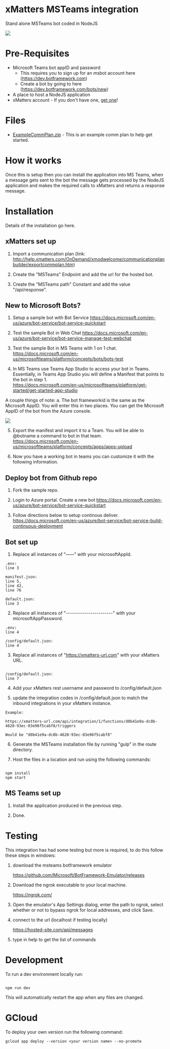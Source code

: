 
# xMatters MSTeams integration
Stand alone MSTeams bot coded in NodeJS

<kbd>
  <img src="https://github.com/xmatters/xMatters-Labs/raw/master/media/disclaimer.png">
</kbd>

# Pre-Requisites
* Microsoft Teams bot appID and password 
	* This requires you to sign up for an msbot account here (https://dev.botframework.com)
	* Create a bot by going to here (https://dev.botframework.com/bots/new)
* A place to host a NodeJS application
* xMatters account - If you don't have one, [get one](https://www.xmatters.com)!

# Files
* [ExampleCommPlan.zip](ExampleCommPlan.zip) - This is an example comm plan to help get started. 

# How it works
Once this is setup then you can install the application into MS Teams, when a message gets sent to the bot the message gets processed by the NodeJS application and makes the required calls to xMatters and returns a response message.

# Installation
Details of the installation go here. 

## xMatters set up

1. Import a communication plan (link: http://help.xmatters.com/OnDemand/xmodwelcome/communicationplanbuilder/exportcommplan.htm)

2. Create the "MSTeams" Endpoint and add the url for the hosted bot.

3. Create the "MSTeams path" Constant and add the value "/api/response".

## New to Microsoft Bots?
1. Setup a sample bot with Bot Service
https://docs.microsoft.com/en-us/azure/bot-service/bot-service-quickstart

2. Test the sample Bot in Web Chat
https://docs.microsoft.com/en-us/azure/bot-service/bot-service-manage-test-webchat

3. Test the sample Bot in MS Teams with 1 on 1 chat.
https://docs.microsoft.com/en-us/microsoftteams/platform/concepts/bots/bots-test

4. In MS Teams use Teams App Studio to access your bot in Teams. Essentially, in Teams App Studio you will define a Manifest that points to the bot in step 1.  
https://docs.microsoft.com/en-us/microsoftteams/platform/get-started/get-started-app-studio

A couple things of note:
a. The bot frameworkid is the same as the Microsoft AppID.  You will enter this in two places.  You can get the Microsoft AppID of the bot from the Azure console.

<kbd>
  <img src="need picture">
</kbd>

5. Export the manifest and import it to a Team.  You will be able to @botname a command to bot in that team.
https://docs.microsoft.com/en-us/microsoftteams/platform/concepts/apps/apps-upload

6. Now you have a working bot in teams you can customize it with the following information.

## Deploy bot from Github repo
1. Fork the sample repo.

2. Login to Azure portal.  Create a new bot 
https://docs.microsoft.com/en-us/azure/bot-service/bot-service-quickstart

3. Follow directions below to setup continous deliver.
https://docs.microsoft.com/en-us/azure/bot-service/bot-service-build-continuous-deployment

## Bot set up

1. Replace all instances of "********-****-****-****-************" with your microsoftAppId.

```
.env:
line 3

manifest.json:
line 5,
line 42,
line 76

default.json:
line 3

```

2. Replace all instances of "-----------------------" with your microsoftAppPassword.

```
.env:
line 4

/config/default.json:
line 4

```

3. Replace all instances of "https://xmatters-url.com" with your xMatters URL.

```

/config/default.json:
line 7

```

4. Add your xMatters rest username and password to /config/default.json

5. update the integration codes in /config/default.json to match the inbound integrations in your xMatters instance.

```
Example:

https://xmatters-url.com/api/integration/1/functions/d0b41e9a-dc8b-4620-93ec-03e96f5cabf8/triggers

Would be "d0b41e9a-dc8b-4620-93ec-03e96f5cabf8"

```

6. Generate the MSTeams installation file by running "gulp" in the route directory.

7. Host the files in a location and run using the following commands:

```

npm install
npm start

```



## MS Teams set up

1. Install the application produced in the previous step.

2. Done.


# Testing
This integration has had some testing but more is required, to do this follow these steps in windows:

1. download the msteams botframework emulator

	https://github.com/Microsoft/BotFramework-Emulator/releases

2. Download the ngrok executable to your local machine.

	https://ngrok.com/

3. Open the emulator's App Settings dialog, enter the path to ngrok, select whether or not to bypass ngrok for local addresses, and click Save.

4. connect to the url (localhost if testing locally)

	https://hosted-site.com/api/messages

5. type in help to get the list of commands

# Development

To run a dev environment locally run:

```

npm run dev

```

This will automatically restart the app when any files are changed.

# GCloud

To deploy your own version run the following command:

	gcloud app deploy --version <your version name> --no-promote
